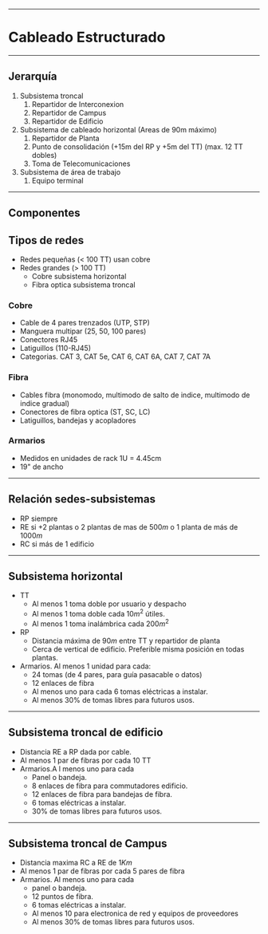 
---
# Cableado Estructurado
---

## Jerarquía
1. Subsistema troncal
	1. Repartidor de Interconexion
	2. Repartidor de Campus
	3. Repartidor de Edificio
2. Subsistema de cableado horizontal (Areas de 90m máximo)
	1. Repartidor de Planta
	2. Punto de consolidación (+15m del RP y +5m del TT) (max. 12 TT dobles)
	3. Toma de Telecomunicaciones 
3. Subsistema de área de trabajo
	1. Equipo terminal
---
## Componentes
## Tipos de redes
- Redes pequeñas (< 100 TT) usan cobre
- Redes grandes (> 100 TT)
	- Cobre subsistema horizontal
	- Fibra optica subsistema troncal
### Cobre
- Cable de 4 pares trenzados (UTP, STP)
- Manguera multipar (25, 50, 100 pares)
- Conectores RJ45
- Latiguillos (110-RJ45)
- Categorias. CAT 3, CAT 5e, CAT 6, CAT 6A, CAT 7, CAT 7A
### Fibra
- Cables fibra (monomodo, multimodo de salto de indice, multimodo de indice gradual)
- Conectores de fibra optica (ST, SC, LC)
- Latiguillos, bandejas y acopladores
### Armarios
- Medidos en unidades de rack  1U = 4.45cm
- 19" de ancho
---
## Relación sedes-subsistemas
- RP siempre
- RE si +2 plantas o 2 plantas de mas de $500m$ o 1 planta de más de $1000m$
- RC si más de 1 edificio
---
## Subsistema horizontal
- TT
	- Al menos 1 toma doble por usuario y despacho
	- Al menos 1 toma doble cada $10m^2$ útiles.
	- Al menos 1 toma inalámbrica cada $200m^2$
- RP
	- Distancia máxima de $90m$ entre TT y repartidor de planta
	- Cerca de vertical de edificio. Preferible misma posición en todas plantas.
- Armarios. Al menos 1 unidad para cada:
	- 24 tomas (de 4 pares, para guía pasacable o datos)
	- 12 enlaces de fibra
	- Al menos uno para cada 6 tomas eléctricas a instalar.
	- Al menos 30% de tomas libres para futuros usos.
---
## Subsistema troncal de edificio
- Distancia RE a RP dada por cable.
- Al menos 1 par de fibras por cada 10 TT
- Armarios.A l menos uno para cada 
	- Panel o bandeja.
	- 8 enlaces de fibra para commutadores edificio.
	- 12 enlaces de fibra para bandejas de fibra.
	- 6 tomas eléctricas a instalar.
	- 30% de tomas libres para futuros usos.
---
## Subsistema troncal de Campus
- Distancia maxima RC a RE de $1Km$
- Al menos 1 par de fibras por cada 5 pares de fibra
- Armarios. Al menos uno para cada 
	- panel o bandeja.
	- 12 puntos de fibra.
	- 6 tomas eléctricas a instalar.
	- Al menos 10 para electronica de red y equipos de proveedores
	- Al menos 30% de tomas libres para futuros usos.